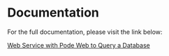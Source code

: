 # Documentation

For the full documentation, please visit the link below:

[Web Service with Pode Web to Query a Database](https://blog.wuibaille.fr/2024/09/web-service-with-pode-web-to-query-a-database/)
